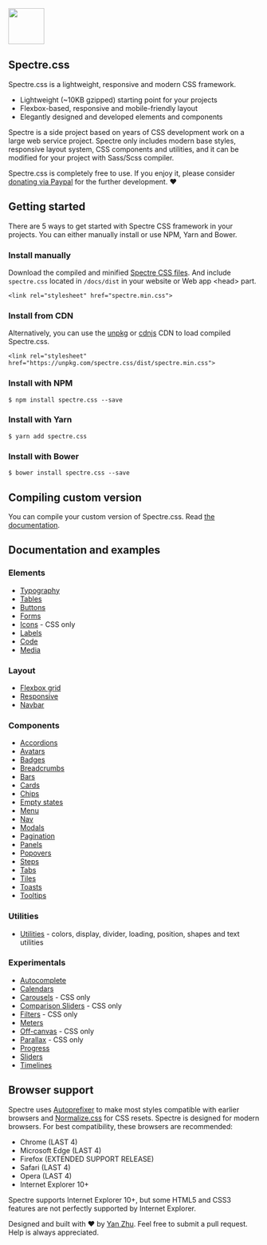 <a href="https://picturepan2.github.io/spectre">
  <img src="https://picturepan2.github.io/spectre/img/spectre-logo.svg" width="72" height="72">
</a>

## Spectre.css

Spectre.css is a lightweight, responsive and modern CSS framework.

- Lightweight (~10KB gzipped) starting point for your projects
- Flexbox-based, responsive and mobile-friendly layout
- Elegantly designed and developed elements and components

Spectre is a side project based on years of CSS development work on a large web service project. Spectre only includes modern base styles, responsive layout system, CSS components and utilities, and it can be modified for your project with Sass/Scss compiler.

Spectre.css is completely free to use. If you enjoy it, please consider [donating via Paypal](https://www.paypal.me/picturepan2) for the further development. ♥ 


## Getting started

There are 5 ways to get started with Spectre CSS framework in your projects. You can either manually install or use NPM, Yarn and Bower.

### Install manually
Download the compiled and minified [Spectre CSS files](https://github.com/picturepan2/spectre/tree/master/docs/dist). And include `spectre.css` located in `/docs/dist` in your website or Web app &lt;head&gt; part.

`<link rel="stylesheet" href="spectre.min.css">`

### Install from CDN
Alternatively, you can use the [unpkg](https://unpkg.com/) or [cdnjs](https://cdnjs.com/libraries/spectre.css) CDN to load compiled Spectre.css.

`<link rel="stylesheet" href="https://unpkg.com/spectre.css/dist/spectre.min.css">`

### Install with NPM
`$ npm install spectre.css --save`

### Install with Yarn
`$ yarn add spectre.css`

### Install with Bower
`$ bower install spectre.css --save`

## Compiling custom version

You can compile your custom version of Spectre.css. Read [the documentation](https://picturepan2.github.io/spectre/getting-started/custom.html).

## Documentation and examples

### Elements

- [Typography](https://picturepan2.github.io/spectre/elements/typography.html)
- [Tables](https://picturepan2.github.io/spectre/elements/tables.html)
- [Buttons](https://picturepan2.github.io/spectre/elements/buttons.html)
- [Forms](https://picturepan2.github.io/spectre/elements/forms.html)
- [Icons](https://picturepan2.github.io/spectre/elements/icons.html) - CSS only
- [Labels](https://picturepan2.github.io/spectre/elements/labels.html)
- [Code](https://picturepan2.github.io/spectre/elements/code.html)
- [Media](https://picturepan2.github.io/spectre/elements/media.html)

### Layout
- [Flexbox grid](https://picturepan2.github.io/spectre/layout/grid.html) 
- [Responsive](https://picturepan2.github.io/spectre/layout/responsive.html)
- [Navbar](https://picturepan2.github.io/spectre/layout/navbar.html)

### Components
- [Accordions](https://picturepan2.github.io/spectre/components/accordions.html)
- [Avatars](https://picturepan2.github.io/spectre/components/avatars.html)
- [Badges](https://picturepan2.github.io/spectre/components/badges.html)
- [Breadcrumbs](https://picturepan2.github.io/spectre/components/breadcrumbs.html)
- [Bars](https://picturepan2.github.io/spectre/components/bars.html)
- [Cards](https://picturepan2.github.io/spectre/components/cards.html)
- [Chips](https://picturepan2.github.io/spectre/components/chips.html)
- [Empty states](https://picturepan2.github.io/spectre/components/empty.html)
- [Menu](https://picturepan2.github.io/spectre/components/menu.html)
- [Nav](https://picturepan2.github.io/spectre/components/nav.html)
- [Modals](https://picturepan2.github.io/spectre/components/modals.html)
- [Pagination](https://picturepan2.github.io/spectre/components/pagination.html)
- [Panels](https://picturepan2.github.io/spectre/components/panels.html)
- [Popovers](https://picturepan2.github.io/spectre/components/popovers.html)
- [Steps](https://picturepan2.github.io/spectre/components/steps.html)
- [Tabs](https://picturepan2.github.io/spectre/components/tabs.html)
- [Tiles](https://picturepan2.github.io/spectre/components/tiles.html)
- [Toasts](https://picturepan2.github.io/spectre/components/toasts.html)
- [Tooltips](https://picturepan2.github.io/spectre/components/tooltips.html)

### Utilities

- [Utilities](https://picturepan2.github.io/spectre/utilities.html) - colors, display, divider, loading, position, shapes and text utilities

### Experimentals
- [Autocomplete](https://picturepan2.github.io/spectre/experimentals/autocomplete.html)
- [Calendars](https://picturepan2.github.io/spectre/experimentals/calendars.html)
- [Carousels](https://picturepan2.github.io/spectre/experimentals/carousels.html) - CSS only
- [Comparison Sliders](https://picturepan2.github.io/spectre/experimentals/comparison.html) - CSS only
- [Filters](https://picturepan2.github.io/spectre/experimentals/filters.html) - CSS only
- [Meters](https://picturepan2.github.io/spectre/experimentals/meters.html)
- [Off-canvas](https://picturepan2.github.io/spectre/experimentals/off-canvas.html) - CSS only
- [Parallax](https://picturepan2.github.io/spectre/experimentals/parallax.html) - CSS only
- [Progress](https://picturepan2.github.io/spectre/experimentals/progress.html)
- [Sliders](https://picturepan2.github.io/spectre/experimentals/sliders.html)
- [Timelines](https://picturepan2.github.io/spectre/experimentals/timelines.html)

## Browser support
Spectre uses [Autoprefixer](https://github.com/postcss/autoprefixer) to make most styles compatible with earlier browsers and [Normalize.css](https://necolas.github.io/normalize.css/) for CSS resets. Spectre is designed for modern browsers. For best compatibility, these browsers are recommended:

- Chrome (LAST 4)
- Microsoft Edge (LAST 4)
- Firefox (EXTENDED SUPPORT RELEASE)
- Safari (LAST 4)
- Opera (LAST 4)
- Internet Explorer 10+

Spectre supports Internet Explorer 10+, but some HTML5 and CSS3 features are not perfectly supported by Internet Explorer.

Designed and built with ♥ by [Yan Zhu](https://twitter.com/picturepan2). Feel free to submit a pull request. Help is always appreciated.
